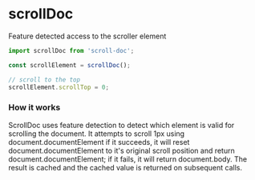 # scrollDoc
Feature detected access to the scroller element

``` javascript
import scrollDoc from 'scroll-doc';

const scrollElement = scrollDoc();

// scroll to the top
scrollElement.scrollTop = 0;
```

### How it works
ScrollDoc uses feature detection to detect which element is valid for scrolling the document. It attempts to scroll 1px using document.documentElement if it succeeds, it will reset document.documentElement to it's original scroll position and return document.documentElement; if it fails, it will return document.body. The result is cached and the cached value is returned on subsequent calls.
